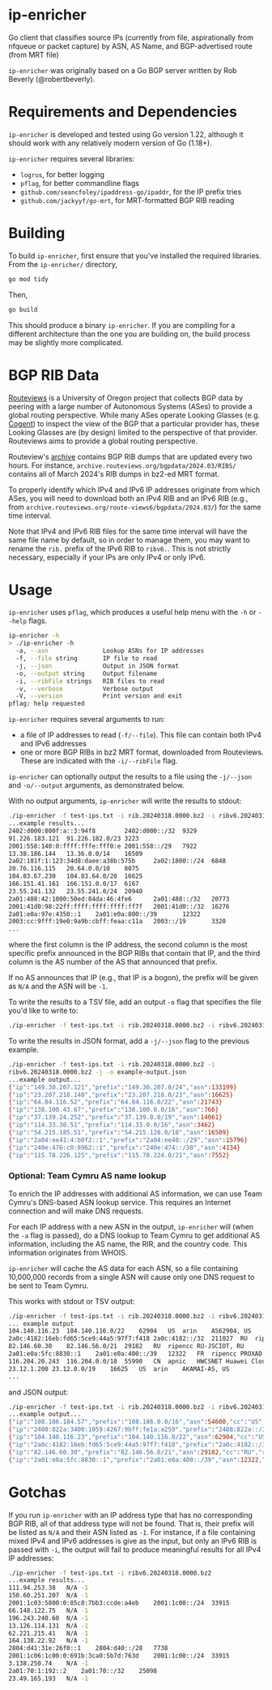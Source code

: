 # ip-enricher

Go client that classifies source IPs (currently from file, aspirationally from
nfqueue or packet capture) by ASN, AS Name, and BGP-advertised route (from MRT
file)

`ip-enricher` was originally based on a Go BGP server written by Rob Beverly
(@robertbeverly).

# Requirements and Dependencies

`ip-enricher` is developed and tested using Go version 1.22, although it should
work with any relatively modern version of Go (1.18+).

`ip-enricher` requires several libraries:

- `logrus`, for better logging
- `pflag`, for better commandline flags
- `github.com/seancfoley/ipaddress-go/ipaddr`, for the IP prefix tries 
- `github.com/jackyyf/go-mrt`, for MRT-formatted BGP RIB reading

# Building

To build `ip-enricher`, first ensure that you've installed the required libraries. From the `ip-enricher/` directory,

```bash
go mod tidy
```

Then, 

```bash
go build
```

This should produce a binary `ip-enricher`. If you are compiling for a different
architecture than the one you are building on, the build process may be slightly
more complicated.

# BGP RIB Data

[Routeviews](https://www.routeviews.org/) is a University of Oregon project that
collects BGP data by peering with a large number of Autonomous Systems (ASes) to
provide a global routing perspective. While many ASes operate Looking Glasses
(e.g. [Cogent](https://www.cogentco.com/en/looking-glass)) to inspect the view
of the BGP that a particular provider has, these Looking Glasses are (by design)
limited to the perspective of that provider. Routeviews aims to provide a global
routing perspective.

Routeview's [archive](https://archive.routeviews.org) contains BGP RIB dumps
that are updated every two hours. For instance, `archive.routeviews.org/bgpdata/2024.03/RIBS/` contains all of March 2024's RIB dumps in bz2-ed MRT format.

To properly identify which IPv4 and IPv6 IP addresses originate from which ASes,
you will need to download both an IPv4 RIB and an IPv6 RIB (e.g., from
`archive.routeviews.org/route-views6/bgpdata/2024.03/`) for the same time
interval.

Note that IPv4 and IPv6 RIB files for the same time interval will have the same
file name by default, so in order to manage them, you may want to rename the
`rib.` prefix of the IPv6 RIB to `ribv6.`. This is not strictly necessary,
especially if your IPs are only IPv4 or only IPv6.

# Usage

`ip-enricher` uses `pflag`, which produces a useful help menu with the `-h` or
`--help` flags.  

```bash
ip-enricher -h
> ./ip-enricher -h
  -a, --asn               Lookup ASNs for IP addresses
  -f, --file string       IP file to read
  -j, --json              Output in JSON format
  -o, --output string     Output filename
  -i, --ribFile strings   RIB files to read
  -v, --verbose           Verbose output
  -V, --version           Print version and exit
pflag: help requested
```

`ip-enricher` requires several arguments to run:

- a file of IP addresses to read (`-f/--file`). This file can contain both IPv4
and IPv6 addresses
- one or more BGP RIBs in bz2 MRT format, downloaded from Routeviews. These are
indicated with the `-i/--ribFile` flag.

`ip-enricher` can optionally output the results to a file using the `-j/--json` and `-o/--output` arguments, as demonstrated below.

With no output arguments, `ip-enricher` will write the results to stdout:

```bash
./ip-enricher -f test-ips.txt -i rib.20240318.0000.bz2 -i ribv6.20240318.0000.bz2
...example results...
2402:d000:800f:a::3:94f8        2402:d000::/32  9329                    
91.226.183.121  91.226.182.0/23 3223                    
2001:558:140:0:ffff:fffe:fff0:e 2001:558::/29   7922                    
13.38.186.144   13.36.0.0/14    16509                   
2a02:181f:1:123:34d8:daee:a38b:575b     2a02:1800::/24  6848                    
20.76.116.115   20.64.0.0/10    8075                    
104.83.67.230   104.83.64.0/20  16625                   
166.151.41.161  166.151.0.0/17  6167                    
23.55.241.132   23.55.241.0/24  20940                   
2a01:488:42:1000:50ed:84da:46:4fe6      2a01:488::/32   20773                   
2001:41d0:98:22ff:ffff:ffff:ffff:ff7f   2001:41d0::/32  16276                   
2a01:e0a:97e:4350::1    2a01:e0a:800::/39       12322                   
2003:cc:9fff:19e0:9a9b:cbff:feaa:c11a   2003::/19       3320      
...
```

where the first column is the IP address, the second column is the most specific
prefix announced in the BGP RIBs that contain that IP, and the third column is
the AS number of the AS that announced that prefix.

If no AS announces that IP (e.g., that IP is a bogon), the prefix will be given
as `N/A` and the ASN will be `-1`.

To write the results to a TSV file, add an output `-o` flag that specifies the
file you'd like to write to:

```bash
./ip-enricher -f test-ips.txt -i rib.20240318.0000.bz2 -i ribv6.20240318.0000.bz2 -o example-output.tsv
```

To write the results in JSON format, add a `-j/--json` flag to the previous
example. 

```bash
./ip-enricher -f test-ips.txt -i rib.20240318.0000.bz2 -i
ribv6.20240318.0000.bz2 -j -o example-output.json
...example output...
{"ip":"149.30.207.121","prefix":"149.30.207.0/24","asn":133199}
{"ip":"23.207.218.140","prefix":"23.207.218.0/23","asn":16625}
{"ip":"64.84.116.52","prefix":"64.84.116.0/22","asn":21743}
{"ip":"138.100.43.67","prefix":"138.100.0.0/16","asn":766}
{"ip":"37.139.24.252","prefix":"37.139.0.0/19","asn":14061}
{"ip":"114.33.30.51","prefix":"114.33.0.0/16","asn":3462}
{"ip":"54.215.185.51","prefix":"54.215.128.0/18","asn":16509}
{"ip":"2a04:ee41:4:b0f2::1","prefix":"2a04:ee40::/29","asn":15796}
{"ip":"240e:476:c0:8962::1","prefix":"240e:474::/30","asn":4134}
{"ip":"115.78.226.125","prefix":"115.78.224.0/21","asn":7552}
```

### Optional: Team Cymru AS name lookup

To enrich the IP addresses with additional AS information, we can use Team
Cymru's DNS-based ASN lookup service. This requires an Internet connection and
will make DNS requests.

For each IP address with a new ASN in the output, `ip-enricher` will (when the
`-a` flag is passed), do a DNS lookup to Team Cymru to get additional AS
information, including the AS name, the RIR, and the country code. This
information originates from WHOIS.

`ip-enricher` will cache the AS data for each ASN, so a file containing
10,000,000 records from a single ASN will cause only one DNS request to be sent
to Team Cymru.

This works with stdout or TSV output:
```bash
./ip-enricher -f test-ips.txt -i rib.20240318.0000.bz2 -i ribv6.20240318.0000.bz2 -o example-output.tsv -a
... example output
104.140.116.23	104.140.116.0/22	62904	US	arin	AS62904, US
2a0c:4182:16eb:fd65:5ce9:44a5:97f7:f418	2a0c:4182::/32	211027	RU	ripencc	RACKTECH, RU
82.146.60.30	82.146.56.0/21	29182	RU	ripencc	RU-JSCIOT, RU
2a01:e0a:5fc:8830::1	2a01:e0a:400::/39	12322	FR	ripencc	PROXAD, FR
116.204.20.243	116.204.0.0/18	55990	CN	apnic	HWCSNET Huawei Cloud Service data center, CN
23.12.1.200	23.12.0.0/19	16625	US	arin	AKAMAI-AS, US
...
```

and JSON output:

```bash
./ip-enricher -f test-ips.txt -i rib.20240318.0000.bz2 -i ribv6.20240318.0000.bz2 -j -o example-output-asn.json -a
...example output...
{"ip":"108.186.184.57","prefix":"108.186.0.0/16","asn":54600,"cc":"US","rir":"arin","name":"PEG-SV, US"}
{"ip":"2408:822a:3400:1059:4267:9bff:fe1a:a259","prefix":"2408:822a::/32","asn":4837,"cc":"CN","rir":"apnic","name":"CHINA169-BACKBONE CHINA UNICOM China169 Backbone, CN"}
{"ip":"104.140.116.23","prefix":"104.140.116.0/22","asn":62904,"cc":"US","rir":"arin","name":"AS62904, US"}
{"ip":"2a0c:4182:16eb:fd65:5ce9:44a5:97f7:f418","prefix":"2a0c:4182::/32","asn":211027,"cc":"RU","rir":"ripencc","name":"RACKTECH, RU"}
{"ip":"82.146.60.30","prefix":"82.146.56.0/21","asn":29182,"cc":"RU","rir":"ripencc","name":"RU-JSCIOT, RU"}
{"ip":"2a01:e0a:5fc:8830::1","prefix":"2a01:e0a:400::/39","asn":12322,"cc":"FR","rir":"ripencc","name":"PROXAD, FR"}

```

# Gotchas

If you run `ip-enricher` with an IP address type that has no corresponding BGP
RIB, all of that address type will not be found. That is, their prefix will be
listed as `N/A` and their ASN listed as `-1`. For instance, if a file containing
mixed IPv4 and IPv6 addresses is give as the input, but only an IPv6 RIB is
passed with `-i`, the output will fail to produce meaningful results for all
IPv4 IP addresses:

```bash
./ip-enricher -f test-ips.txt -i ribv6.20240318.0000.bz2
...example results...
111.94.253.38	N/A	-1			
150.60.251.207	N/A	-1			
2001:1c03:5800:0:85c8:7bb3:ccde:a4eb	2001:1c00::/24	33915			
66.148.122.75	N/A	-1			
196.243.240.60	N/A	-1			
13.126.114.131	N/A	-1			
62.221.215.41	N/A	-1			
164.138.22.92	N/A	-1			
2804:d41:31e:26f0::1	2804:d40::/28	7738			
2001:1c06:1c00:0:691b:3ca0:5b7d:763d	2001:1c00::/24	33915			
3.138.250.74	N/A	-1			
2a01:70:1:192::2	2a01:70::/32	25098			
23.49.165.193	N/A	-1	
```
